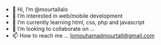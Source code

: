 - 👋 Hi, I’m @mourtallalo
- 👀 I’m interested in web/mobile development
- 🌱 I’m currently learning html, css, php and javascript
- 💞️ I’m looking to collaborate on ...
- 📫 How to reach me ... lomouhamadmourtall@gmail.com

<!---
mourtallalo/mourtallalo is a ✨ special ✨ repository because its `README.md` (this file) appears on your GitHub profile.
You can click the Preview link to take a look at your changes.
--->
